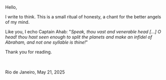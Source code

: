 Hello,

I write to think.
This is a small ritual of honesty,
a chant for the better angels of my mind.

Like you, I echo Captain Ahab:
"_Speak, thou vast and venerable head [...] O head! thou hast seen enough to split the planets and make an infidel of Abraham, and not one syllable is thine!_"

Thank you for reading.

<br><br>
Rio de Janeiro, May 21, 2025

